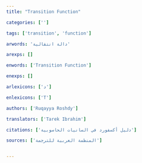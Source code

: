 ```yaml
---
title: "Transition Function"

categories: ['']

tags: ['transition', 'function']

arwords: 'دالة انتقالية'

arexps: []

enwords: ['Transition Function']

enexps: []

arlexicons: ['د']

enlexicons: ['T']

authors: ['Ruqayya Roshdy']

translators: ['Tarek Ibrahim']

citations: ['دليل أكسفورد في السانيات الحاسوبية']

sources: ['المنظمة العربية للترجمة']


---
```

